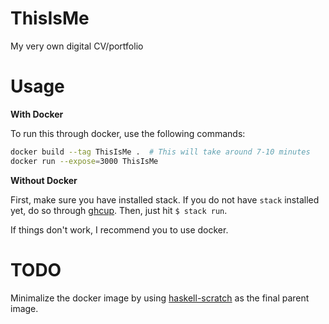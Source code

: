 # ThisIsMe
My very own digital CV/portfolio

# Usage
**With Docker**

To run this through docker, use the following commands:
```bash
docker build --tag ThisIsMe .  # This will take around 7-10 minutes
docker run --expose=3000 ThisIsMe
```

**Without Docker**

First, make sure you have installed stack. If you do not have ``stack`` installed yet, do so through [ghcup](https://www.haskell.org/ghcup/install/).
Then, just hit ``$ stack run``.

If things don't work, I recommend you to use docker.

# TODO
Minimalize the docker image by using [haskell-scratch](https://github.com/fpco/haskell-scratch/) as the final parent image.
